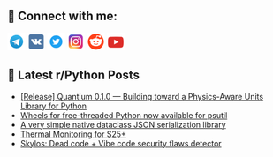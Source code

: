 ## 🔎 Connect with me:
[<img src="https://github.com/bullbesh/bullbesh/blob/main/images/Telegram.png" width="32" height="32" />](https://t.me/bullbesh)
[<img src="https://github.com/bullbesh/bullbesh/blob/main/images/VK.png" width="32" height="32" />](https://vk.com/bullbesh)
[<img src="https://github.com/bullbesh/bullbesh/blob/main/images/Twitter.png" width="32" height="32" />](https://twitter.com/bullbesh1)
[<img src="https://github.com/bullbesh/bullbesh/blob/main/images/Instagram.png" width="32" height="32" />](https://www.instagram.com/bullbesh)
[<img src="https://github.com/bullbesh/bullbesh/blob/main/images/Reddit.png" width="32" height="32" />](https://www.reddit.com/user/bullbesh)
[<img src="https://github.com/bullbesh/bullbesh/blob/main/images/YouTube.png" width="32" height="32" />](https://www.youtube.com/channel/UCtfjRs6uzgq5mfm8S06WTcg)

## 📕 Latest r/Python Posts
<!-- BLOG-POST-LIST:START -->
- [[Release] Quantium 0.1.0 — Building toward a Physics-Aware Units Library for Python](https://www.reddit.com/r/Python/comments/1ofsfoz/release_quantium_010_building_toward_a/)
- [Wheels for free-threaded Python now available for psutil](https://www.reddit.com/r/Python/comments/1ofrx8v/wheels_for_freethreaded_python_now_available_for/)
- [A very simple native dataclass JSON serialization library](https://www.reddit.com/r/Python/comments/1ofqmg6/a_very_simple_native_dataclass_json_serialization/)
- [Thermal Monitoring for S25+](https://www.reddit.com/r/Python/comments/1ofk1vx/thermal_monitoring_for_s25/)
- [Skylos: Dead code + Vibe code security flaws detector](https://www.reddit.com/r/Python/comments/1ofevmc/skylos_dead_code_vibe_code_security_flaws_detector/)
<!-- BLOG-POST-LIST:END -->
